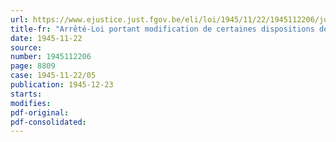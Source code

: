 ```yaml
---
url: https://www.ejustice.just.fgov.be/eli/loi/1945/11/22/1945112206/justel
title-fr: "Arrêté-Loi portant modification de certaines dispositions des textes coordonnées de la loi du 4 août 1930 portant généralisation des allocations familiales en faveur des travailleurs salariés"
date: 1945-11-22
source:
number: 1945112206
page: 8809
case: 1945-11-22/05
publication: 1945-12-23
starts:
modifies:
pdf-original:
pdf-consolidated:
---
```



